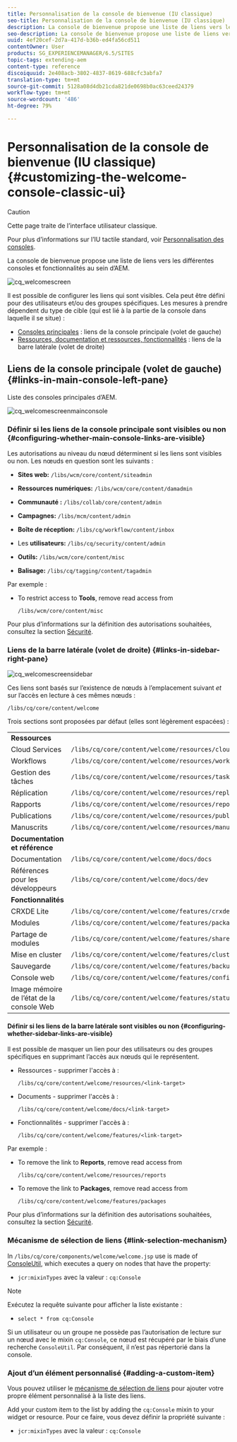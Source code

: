 ```yaml
---
title: Personnalisation de la console de bienvenue (IU classique)
seo-title: Personnalisation de la console de bienvenue (IU classique)
description: La console de bienvenue propose une liste de liens vers les différentes consoles et fonctionnalités au sein d’AEM.
seo-description: La console de bienvenue propose une liste de liens vers les différentes consoles et fonctionnalités au sein d’AEM.
uuid: 4ef20cef-2d7a-417d-b36b-ed4fa56cd511
contentOwner: User
products: SG_EXPERIENCEMANAGER/6.5/SITES
topic-tags: extending-aem
content-type: reference
discoiquuid: 2e408acb-3802-4837-8619-688cfc3abfa7
translation-type: tm+mt
source-git-commit: 5128a08d4db21cda821de0698b0ac63ceed24379
workflow-type: tm+mt
source-wordcount: '486'
ht-degree: 79%

---
```



# Personnalisation de la console de bienvenue (IU classique){#customizing-the-welcome-console-classic-ui}

>[!CAUTION]
>
>Cette page traite de l’interface utilisateur classique.
>
>Pour plus d’informations sur l’IU tactile standard, voir [Personnalisation des consoles](/help/sites-developing/customizing-consoles-touch.md).

La console de bienvenue propose une liste de liens vers les différentes consoles et fonctionnalités au sein d’AEM.

![cq_welcomescreen](assets/cq_welcomescreen.png)

Il est possible de configurer les liens qui sont visibles. Cela peut être défini pour des utilisateurs et/ou des groupes spécifiques. Les mesures à prendre dépendent du type de cible (qui est lié à la partie de la console dans laquelle il se situe) :

* [Consoles principales](#links-in-main-console-left-pane) : liens de la console principale (volet de gauche)
* [Ressources, documentation et ressources, fonctionnalités](#links-in-sidebar-right-pane) : liens de la barre latérale (volet de droite)

## Liens de la console principale (volet de gauche) {#links-in-main-console-left-pane}

Liste des consoles principales d’AEM.

![cq_welcomescreenmainconsole](assets/cq_welcomescreenmainconsole.png)

### Définir si les liens de la console principale sont visibles ou non {#configuring-whether-main-console-links-are-visible}

Les autorisations au niveau du nœud déterminent si les liens sont visibles ou non. Les nœuds en question sont les suivants :

* **Sites web:** `/libs/wcm/core/content/siteadmin`

* **Ressources numériques:** `/libs/wcm/core/content/damadmin`

* **Communauté :** `/libs/collab/core/content/admin`

* **Campagnes:** `/libs/mcm/content/admin`

* **Boîte de réception:** `/libs/cq/workflow/content/inbox`

* Les **utilisateurs:** `/libs/cq/security/content/admin`

* **Outils:** `/libs/wcm/core/content/misc`

* **Balisage:** `/libs/cq/tagging/content/tagadmin`

Par exemple :

* To restrict access to **Tools**, remove read access from

   `/libs/wcm/core/content/misc`

Pour plus d’informations sur la définition des autorisations souhaitées, consultez la section [Sécurité](/help/sites-administering/security.md).

### Liens de la barre latérale (volet de droite) {#links-in-sidebar-right-pane}

![cq_welcomescreensidebar](assets/cq_welcomescreensidebar.png)

Ces liens sont basés sur l’existence de nœuds à l’emplacement suivant *et* sur l’accès en lecture à ces mêmes nœuds :

`/libs/cq/core/content/welcome`

Trois sections sont proposées par défaut (elles sont légèrement espacées) :

<table>
 <tbody>
  <tr>
   <td><strong>Ressources</strong></td>
   <td> </td>
  </tr>
  <tr>
   <td> Cloud Services</td>
   <td><code>/libs/cq/core/content/welcome/resources/cloudservices</code></td>
  </tr>
  <tr>
   <td> Workflows   </td>
   <td><code>/libs/cq/core/content/welcome/resources/workflows</code></td>
  </tr>
  <tr>
   <td> Gestion des tâches</td>
   <td><code>/libs/cq/core/content/welcome/resources/taskmanager</code></td>
  </tr>
  <tr>
   <td> Réplication</td>
   <td><code>/libs/cq/core/content/welcome/resources/replication</code></td>
  </tr>
  <tr>
   <td> Rapports</td>
   <td><code>/libs/cq/core/content/welcome/resources/reports</code></td>
  </tr>
  <tr>
   <td> Publications</td>
   <td><code>/libs/cq/core/content/welcome/resources/publishingadmin</code></td>
  </tr>
  <tr>
   <td> Manuscrits</td>
   <td><code>/libs/cq/core/content/welcome/resources/manuscriptsadmin</code></td>
  </tr>
  <tr>
   <td><strong>Documentation et référence</strong></td>
   <td> </td>
  </tr>
  <tr>
   <td> Documentation</td>
   <td><code>/libs/cq/core/content/welcome/docs/docs</code></td>
  </tr>
  <tr>
   <td> Références pour les développeurs</td>
   <td><code>/libs/cq/core/content/welcome/docs/dev</code></td>
  </tr>
  <tr>
   <td><strong>Fonctionnalités</strong></td>
   <td> </td>
  </tr>
  <tr>
   <td> CRXDE Lite</td>
   <td><code>/libs/cq/core/content/welcome/features/crxde</code></td>
  </tr>
  <tr>
   <td> Modules</td>
   <td><code>/libs/cq/core/content/welcome/features/packages</code></td>
  </tr>
  <tr>
   <td> Partage de modules</td>
   <td><code>/libs/cq/core/content/welcome/features/share</code></td>
  </tr>
  <tr>
   <td> Mise en cluster</td>
   <td><code>/libs/cq/core/content/welcome/features/cluster</code></td>
  </tr>
  <tr>
   <td> Sauvegarde</td>
   <td><code>/libs/cq/core/content/welcome/features/backup</code></td>
  </tr>
  <tr>
   <td> Console web<br /> </td>
   <td><code>/libs/cq/core/content/welcome/features/config</code></td>
  </tr>
  <tr>
   <td> Image mémoire de l’état de la console Web<br /> </td>
   <td><code>/libs/cq/core/content/welcome/features/statusdump</code></td>
  </tr>
 </tbody>
</table>

#### Définir si les liens de la barre latérale sont visibles ou non {#configuring-whether-sidebar-links-are-visible}

Il est possible de masquer un lien pour des utilisateurs ou des groupes spécifiques en supprimant l’accès aux nœuds qui le représentent.

* Ressources - supprimer l&#39;accès à :

   `/libs/cq/core/content/welcome/resources/<link-target>`

* Documents - supprimer l&#39;accès à :

   `/libs/cq/core/content/welcome/docs/<link-target>`

* Fonctionnalités - supprimer l&#39;accès à :

   `/libs/cq/core/content/welcome/features/<link-target>`

Par exemple :

* To remove the link to **Reports**, remove read access from

   `/libs/cq/core/content/welcome/resources/reports`

* To remove the link to **Packages**, remove read access from

   `/libs/cq/core/content/welcome/features/packages`

Pour plus d’informations sur la définition des autorisations souhaitées, consultez la section [Sécurité](/help/sites-administering/security.md).

### Mécanisme de sélection de liens {#link-selection-mechanism}

In `/libs/cq/core/components/welcome/welcome.jsp` use is made of [ConsoleUtil](https://helpx.adobe.com/experience-manager/6-5/sites/developing/using/reference-materials/javadoc/com/day/cq/commons/ConsoleUtil.html), which executes a query on nodes that have the property:

* `jcr:mixinTypes` avec la valeur : `cq:Console`

>[!NOTE]
>
>Exécutez la requête suivante pour afficher la liste existante :
>
>* `select * from cq:Console`

>



Si un utilisateur ou un groupe ne possède pas l’autorisation de lecture sur un nœud avec le mixin `cq:Console`, ce nœud est récupéré par le biais d’une recherche `ConsoleUtil`. Par conséquent, il n’est pas répertorié dans la console.

### Ajout d’un élément personnalisé {#adding-a-custom-item}

Vous pouvez utiliser le [mécanisme de sélection de liens](#link-selection-mechanism) pour ajouter votre propre élément personnalisé à la liste des liens.

Add your custom item to the list by adding the `cq:Console` mixin to your widget or resource. Pour ce faire, vous devez définir la propriété suivante :

* `jcr:mixinTypes` avec la valeur : `cq:Console`

